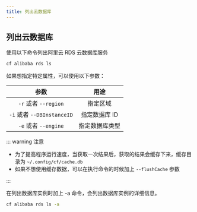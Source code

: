 ```yaml
---
title: 列出云数据库
---
```


## 列出云数据库

使用以下命令列出阿里云 RDS 云数据库服务

```bash
cf alibaba rds ls
```

如果想指定特定属性，可以使用以下参数：

|            参数            |      用途      |
| :------------------------: | :------------: |
|    `-r` 或者 `--region`    |    指定区域    |
| `-i` 或者 `--DBInstanceID` | 指定数据库 ID  |
|    `-e` 或者 `--engine`    | 指定数据库类型 |

::: warning 注意

* 为了提高程序运行速度，当获取一次结果后，获取的结果会缓存下来，缓存目录为 `~/.config/cf/cache.db`
* 如果不想使用缓存数据，可以在执行命令的时候加上 `--flushCache` 参数

:::

在列出数据库实例时加上 -a 命令，会列出数据库实例的详细信息。

```bash
cf alibaba rds ls -a
```

<Vssue />

<script>
export default {
    mounted () {
      this.$page.lastUpdated = "2023 年 7 月 1 日"
    }
  }
</script>